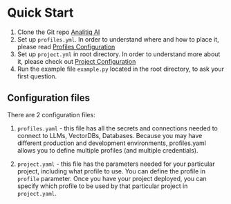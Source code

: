 # Quick Start
1. Clone the Git repo [Analitiq AI](https://github.com/analitiq-ai/analitiq)
2. Set up `profiles.yml`. In order to understand where and how to place it, please read [Profiles Configuration](/getting_started/profiles/)
3. Set up `project.yml` in root directory. In order to understand more about it, please check out [Project Configuration](/getting_started/project/)
4. Run the example file `example.py` located in the root directory, to ask your first question.

## Configuration files
There are 2 configuration files:

1. `profiles.yaml` - this file has all the secrets and connections needed to connect to LLMs, VectorDBs, Databases. Because you may have different production and development environments, profiles.yaml allows you to define multiple profiles (and multiple credentials).

2. `project.yaml` - this file has the parameters needed for your particular project, including what profile to use. You can define the profile in `profile` parameter.
   Once you have your project deployed, you can specify which profile to be used by that particular project in `project.yaml`.

